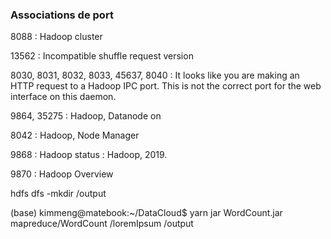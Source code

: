 ### Associations de port
8088 : Hadoop cluster

13562 : Incompatible shuffle request version

8030, 8031, 8032, 8033, 45637, 8040 : It looks like you are making an HTTP request to a Hadoop IPC port. This is not the correct port for the web interface on this daemon.

9864, 35275 : Hadoop, Datanode on

8042 : Hadoop, Node Manager

9868 : Hadoop status : Hadoop, 2019.

9870 : Hadoop Overview

hdfs dfs -mkdir /output

(base) kimmeng@matebook:~/DataCloud$ yarn jar WordCount.jar mapreduce/WordCount /loremIpsum /output
